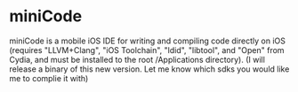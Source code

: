 miniCode
========

miniCode is a mobile iOS IDE for writing and compiling code directly on iOS (requires "LLVM+Clang", "iOS Toolchain", "ldid", "libtool", and "Open" from Cydia, and must be installed to the root /Applications directory).
(I will release a binary of this new version. Let me know which sdks you would like me to complie it with)
